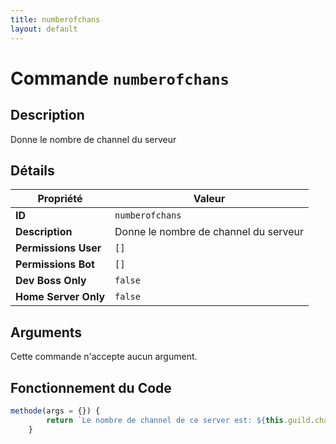 ```yaml
---
title: numberofchans
layout: default
---
```


# Commande `numberofchans`

## Description

Donne le nombre de channel du serveur

## Détails

| Propriété | Valeur |
| --- | --- |
| **ID** | `numberofchans` |
| **Description** | Donne le nombre de channel du serveur |
| **Permissions User** | `[]` |
| **Permissions Bot** | `[]` |
| **Dev Boss Only** | `false` |
| **Home Server Only** | `false` |

## Arguments

Cette commande n'accepte aucun argument.

## Fonctionnement du Code

```javascript
methode(args = {}) {
        return `Le nombre de channel de ce server est: ${this.guild.channels.cache.size}/500`;
	}
```

